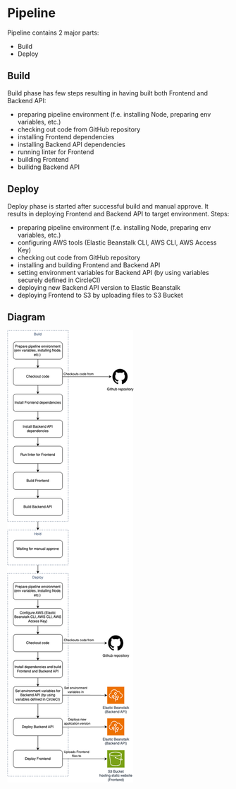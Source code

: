 # Pipeline

Pipeline contains 2 major parts:

- Build
- Deploy

## Build

Build phase has few steps resulting in having built both Frontend and Backend API:

- preparing pipeline environment (f.e. installing Node, preparing env variables, etc.)
- checking out code from GitHub repository
- installing Frontend dependencies
- installing Backend API dependencies
- running linter for Frontend
- building Frontend
- builidng Backend API

## Deploy

Deploy phase is started after successful build and manual approve. It results in deploying Frontend and Backend API to target environment. Steps:

- preparing pipeline environment (f.e. installing Node, preparing env variables, etc.)
- configuring AWS tools (Elastic Beanstalk CLI, AWS CLI, AWS Access Key)
- checking out code from GitHub repository
- installing and building Frontend and Backend API
- setting environment variables for Backend API (by using variables securely defined in CircleCI)
- deploying new Backend API version to Elastic Beanstalk
- deploying Frontend to S3 by uploading files to S3 Bucket

## Diagram

![Pipeline diagram](./screenshots/pipeline.png)
